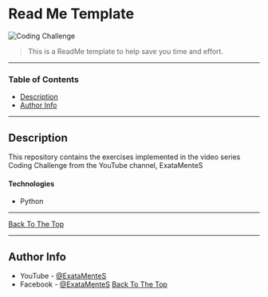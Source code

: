 # Read Me Template

![Coding Challenge](https://scontent.fqsc1-1.fna.fbcdn.net/v/t1.0-9/p960x960/81733466_493646667946581_3680241047968940032_o.png?_nc_cat=101&_nc_sid=85a577&_nc_eui2=AeH8kebmVMAk1ii-VnpsaBuX3oWxZydj4BOuctildZDfAUB1x-0-frInYkxCRIrggOLJzPEg8_lxbk5W2uxRS_-_Kb7yobJ0fBC3uY69XbvcFA&_nc_ohc=6bOApdmuFKUAX_eSP-6&_nc_ht=scontent.fqsc1-1.fna&oh=4946f17efd85f8582ba69ee9423e2159&oe=5E96AF55)

> This is a ReadMe template to help save you time and effort.

---

### Table of Contents

- [Description](#description)
- [Author Info](#author-info)

---

## Description

This repository contains the exercises implemented in the video series Coding Challenge from the YouTube channel, ExataMenteS

#### Technologies

- Python

---

[Back To The Top](#read-me-template)

---

## Author Info

- YouTube  - [@ExataMenteS](https://www.youtube.com/channel/UCZyFebN0_gF2yy5fhVhlXtA)
- Facebook - [@ExataMenteS](https://www.facebook.com/ExataMenteS/)
[Back To The Top](#read-me-template)
